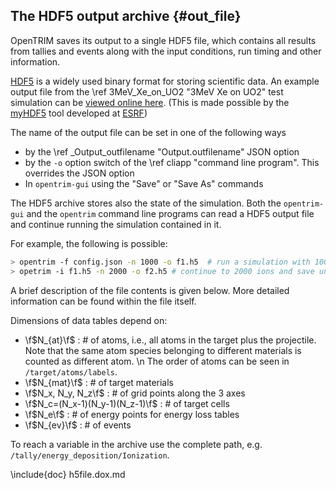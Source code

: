 ## The HDF5 output archive {#out_file}

OpenTRIM saves its output to a single HDF5 file, which contains all
results from tallies and events along with the input conditions, run
timing and other information. 

[HDF5](https://www.hdfgroup.org/solutions/hdf5/) is a widely used binary format for storing scientific data. An example output file from the \ref 3MeV_Xe_on_UO2 "3MeV Xe on UO2" test simulation can be [viewed online here](https://myhdf5.hdfgroup.org/view?url=https%3A%2F%2Fgithub.com%2Fir2-lab%2FOpenTRIM%2Fblob%2Fmain%2Ftest%2F3MeV_Xe_on_UO2.h5). (This is made possible by the [myHDF5](https://myhdf5.hdfgroup.org) tool developed at [ESRF](https://www.esrf.fr/))

The name of the output file can be set in one of the following ways
- by the \ref _Output_outfilename "Output.outfilename" JSON option
- by the `-o` option switch of the \ref cliapp "command line program". This overrides the JSON option
- In `opentrim-gui` using the "Save" or "Save As" commands

The HDF5 archive stores also the state of the simulation. Both the `opentrim-gui` and the `opentrim` command line programs can read a HDF5 output file and continue running the simulation contained in it.

For example, the following is possible:

```bash
> opentrim -f config.json -n 1000 -o f1.h5  # run a simulation with 1000 ions
> opetrim -i f1.h5 -n 2000 -o f2.h5 # continue to 2000 ions and save under a different name
```

A brief description of the file contents is given below. More detailed
information can be found within the file itself. 

Dimensions of data tables depend on:
- \f$N_{at}\f$ : # of atoms, i.e., all atoms in the target plus the
projectile. Note that the same atom species belonging to different
materials is counted as different atom. \n
The order of atoms can be seen in `/target/atoms/labels`.
- \f$N_{mat}\f$ : # of target materials
- \f$N_x, N_y, N_z\f$ : # of grid points along the 3 axes
- \f$N_c=(N_x-1)(N_y-1)(N_z-1)\f$ : # of target cells
- \f$N_e\f$ : # of energy points for energy loss tables
- \f$N_{ev}\f$ : # of events

To reach a variable in the archive use the complete path, e.g. `/tally/energy_deposition/Ionization`.

\include{doc} h5file.dox.md